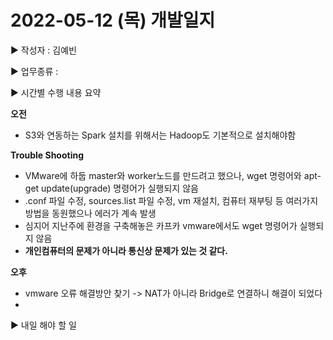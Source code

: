 # 2022-05-12 (목) 개발일지

▶ 작성자 : 김예빈 

▶ 업무종류 : 

▶ 시간별 수행 내용 요약  
   
**오전**
- S3와 연동하는 Spark 설치를 위해서는 Hadoop도 기본적으로 설치해야함

 **Trouble Shooting**
- VMware에 하둡 master와 worker노드를 만드려고 했으나, wget 명령어와 apt-get update(upgrade) 명령어가 실행되지 않음
- .conf 파일 수정, sources.list 파일 수정, vm 재설치, 컴퓨터 재부팅 등 여러가지 방법을 동원했으나 에러가 계속 발생
- 심지어 지난주에 환경을 구축해놓은 카프카 vmware에서도 wget 명령어가 실행되지 않음
-  **개인컴퓨터의 문제가 아니라 통신상 문제가 있는 것 같다.**

**오후**
- vmware 오류 해결방안 찾기 -> NAT가 아니라 Bridge로 연결하니 해결이 되었다 
- 


▶  내일 해야 할 일
